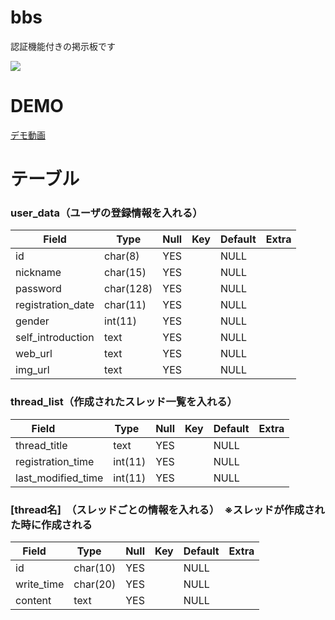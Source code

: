 # bbs
認証機能付きの掲示板です

![](https://github.com/inooooo/bbs/blob/master/screenshot.png)

# DEMO
[デモ動画](https://www.youtube.com/watch?v=TLU0xYyxvPQ)

# テーブル

### user_data（ユーザの登録情報を入れる）

| Field             | Type      | Null | Key | Default | Extra |
|-------------------|-----------|------|-----|---------|-------|
| id                | char(8)   | YES  |     | NULL    |       |
| nickname          | char(15)  | YES  |     | NULL    |       |
| password          | char(128) | YES  |     | NULL    |       |
| registration_date | char(11)  | YES  |     | NULL    |       |
| gender            | int(11)   | YES  |     | NULL    |       |
| self_introduction | text      | YES  |     | NULL    |       |
| web_url           | text      | YES  |     | NULL    |       |
| img_url           | text      | YES  |     | NULL    |       |


### thread_list（作成されたスレッド一覧を入れる）
| Field              | Type    | Null | Key | Default | Extra |
|--------------------|---------|------|-----|---------|-------|
| thread_title       | text    | YES  |     | NULL    |       |
| registration_time  | int(11) | YES  |     | NULL    |       |
| last_modified_time | int(11) | YES  |     | NULL    |       |

### [thread名]　（スレッドごとの情報を入れる）　※スレッドが作成された時に作成される
| Field      | Type     | Null | Key | Default | Extra |
|------------|----------|------|-----|---------|-------|
| id         | char(10) | YES  |     | NULL    |       |
| write_time | char(20) | YES  |     | NULL    |       |
| content    | text     | YES  |     | NULL    |       |
